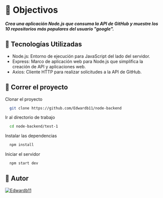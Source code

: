 
# 🔗 Objectivos

___Crea una aplicación Node.js que consuma la API de GitHub y muestre los 10 repositorios más populares del usuario "google".___


## 🔗 Tecnologías Utilizadas

- Node.js: Entorno de ejecución para JavaScript del lado del servidor.
- Express: Marco de aplicación web para Node.js que simplifica la creación de API y aplicaciones web.
- Axios: Cliente HTTP para realizar solicitudes a la API de GitHub.


## 🔗 Correr el proyecto

Clonar el proyecto

```bash
  git clone https://github.com/Edwardb11/node-backend
```

Ir al directorio de trabajo

```bash
  cd node-backend/test-1
```

Instalar las dependencias

```bash
  npm install
```

Iniciar el servidor

```bash
  npm start dev
```


## 🔗 Autor

[![Edwardb11](https://img.shields.io/badge/Edwardb11-1DA1F2?style=for-the-badge&logo=github&logoColor=white)](https://github.com/Edwardb11)

